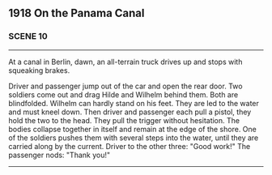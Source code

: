 
## **1918** On the Panama Canal

### SCENE 10

____
At a canal in Berlin, dawn, an all-terrain truck drives up and stops with squeaking brakes.

Driver and passenger jump out of the car and open the rear door.
Two soldiers come out and drag Hilde and Wilhelm behind them.
Both are blindfolded.
Wilhelm can hardly stand on his feet.
They are led to the water and must kneel down.
Then driver and passenger each pull a pistol, they hold the two to the head.
They pull the trigger without hesitation.
The bodies collapse together in itself and remain at the edge of the shore.
One of the soldiers pushes them with several steps into the water, until they are carried along by the current.
Driver to the other three: "Good work!"
The passenger nods: "Thank you!"
____

